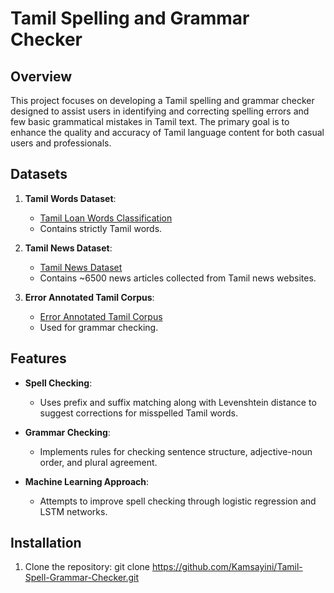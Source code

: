 # Tamil Spelling and Grammar Checker

## Overview

This project focuses on developing a Tamil spelling and grammar checker designed to assist users in identifying and correcting spelling errors and few basic grammatical mistakes in Tamil text. The primary goal is to enhance the quality and accuracy of Tamil language content for both casual users and professionals.


## Datasets

1. **Tamil Words Dataset**: 
   - [Tamil Loan Words Classification](https://www.kaggle.com/datasets/muthua/tamil-loan-words-classification)
   - Contains strictly Tamil words.

2. **Tamil News Dataset**: 
   - [Tamil News Dataset](https://www.kaggle.com/datasets/disisbig/tamil-news-dataset?select=train.csv)
   - Contains ~6500 news articles collected from Tamil news websites.

3. **Error Annotated Tamil Corpus**: 
   - [Error Annotated Tamil Corpus](https://www.kaggle.com/datasets/neechalkaran/error-annotated-tamil-corpus)
   - Used for grammar checking.


## Features

- **Spell Checking**: 
  - Uses prefix and suffix matching along with Levenshtein distance to suggest corrections for misspelled Tamil words.
  
- **Grammar Checking**: 
  - Implements rules for checking sentence structure, adjective-noun order, and plural agreement.

- **Machine Learning Approach**: 
  - Attempts to improve spell checking through logistic regression and LSTM networks.
    

## Installation

1. Clone the repository:
   git clone https://github.com/Kamsayini/Tamil-Spell-Grammar-Checker.git
